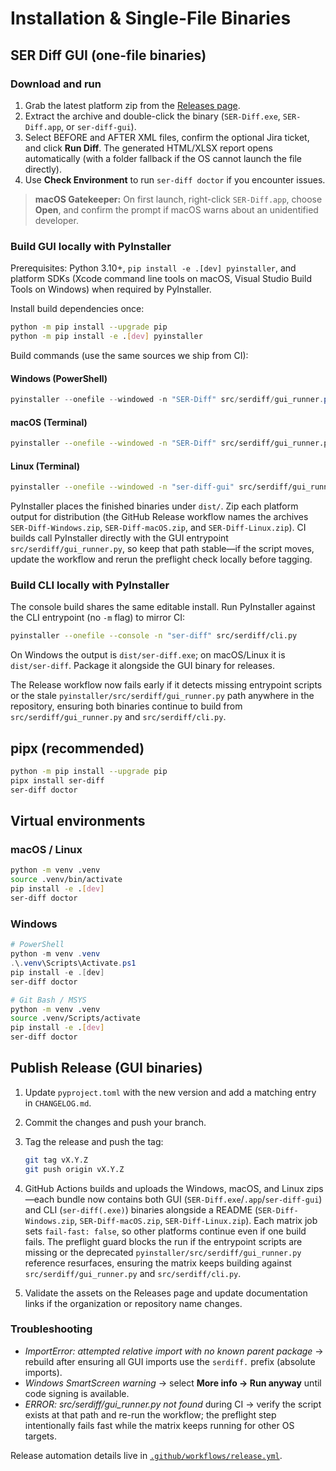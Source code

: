 # Installation & Single-File Binaries

## SER Diff GUI (one-file binaries)

### Download and run

1. Grab the latest platform zip from the [Releases page](https://github.com/ser-projects/ser-snapshot-diff-automation/releases).
2. Extract the archive and double-click the binary (`SER-Diff.exe`, `SER-Diff.app`, or `ser-diff-gui`).
3. Select BEFORE and AFTER XML files, confirm the optional Jira ticket, and click **Run Diff**. The generated HTML/XLSX report opens automatically (with a folder fallback if the OS cannot launch the file directly).
4. Use **Check Environment** to run `ser-diff doctor` if you encounter issues.

> **macOS Gatekeeper:** On first launch, right-click `SER-Diff.app`, choose **Open**, and confirm the prompt if macOS warns about an unidentified developer.

### Build GUI locally with PyInstaller

Prerequisites: Python 3.10+, `pip install -e .[dev] pyinstaller`, and platform SDKs (Xcode command line tools on macOS, Visual Studio Build Tools on Windows) when required by PyInstaller.

Install build dependencies once:

```bash
python -m pip install --upgrade pip
python -m pip install -e .[dev] pyinstaller
```

Build commands (use the same sources we ship from CI):

#### Windows (PowerShell)

```powershell
pyinstaller --onefile --windowed -n "SER-Diff" src/serdiff/gui_runner.py
```

#### macOS (Terminal)

```bash
pyinstaller --onefile --windowed -n "SER-Diff" src/serdiff/gui_runner.py
```

#### Linux (Terminal)

```bash
pyinstaller --onefile --windowed -n "ser-diff-gui" src/serdiff/gui_runner.py
```

PyInstaller places the finished binaries under `dist/`. Zip each platform output for distribution (the GitHub Release workflow names the archives `SER-Diff-Windows.zip`, `SER-Diff-macOS.zip`, and `SER-Diff-Linux.zip`). CI builds call PyInstaller directly with the GUI entrypoint `src/serdiff/gui_runner.py`, so keep that path stable—if the script moves, update the workflow and rerun the preflight check locally before tagging.

### Build CLI locally with PyInstaller

The console build shares the same editable install. Run PyInstaller against the CLI entrypoint (no `-m` flag) to mirror CI:

```bash
pyinstaller --onefile --console -n "ser-diff" src/serdiff/cli.py
```

On Windows the output is `dist/ser-diff.exe`; on macOS/Linux it is `dist/ser-diff`. Package it alongside the GUI binary for releases.

The Release workflow now fails early if it detects missing entrypoint scripts or the stale `pyinstaller/src/serdiff/gui_runner.py` path anywhere in the repository, ensuring both binaries continue to build from `src/serdiff/gui_runner.py` and `src/serdiff/cli.py`.

## pipx (recommended)

```bash
python -m pip install --upgrade pip
pipx install ser-diff
ser-diff doctor
```

## Virtual environments

### macOS / Linux

```bash
python -m venv .venv
source .venv/bin/activate
pip install -e .[dev]
ser-diff doctor
```

### Windows

```powershell
# PowerShell
python -m venv .venv
.\.venv\Scripts\Activate.ps1
pip install -e .[dev]
ser-diff doctor
```

```bash
# Git Bash / MSYS
python -m venv .venv
source .venv/Scripts/activate
pip install -e .[dev]
ser-diff doctor
```

## Publish Release (GUI binaries)

1. Update `pyproject.toml` with the new version and add a matching entry in `CHANGELOG.md`.
2. Commit the changes and push your branch.
3. Tag the release and push the tag:

   ```bash
   git tag vX.Y.Z
   git push origin vX.Y.Z
   ```

4. GitHub Actions builds and uploads the Windows, macOS, and Linux zips—each bundle now contains both GUI (`SER-Diff.exe`/`.app`/`ser-diff-gui`) and CLI (`ser-diff(.exe)`) binaries alongside a README (`SER-Diff-Windows.zip`, `SER-Diff-macOS.zip`, `SER-Diff-Linux.zip`). Each matrix job sets `fail-fast: false`, so other platforms continue even if one build fails. The preflight guard blocks the run if the entrypoint scripts are missing or the deprecated `pyinstaller/src/serdiff/gui_runner.py` reference resurfaces, ensuring the matrix keeps building against `src/serdiff/gui_runner.py` and `src/serdiff/cli.py`.
5. Validate the assets on the Releases page and update documentation links if the organization or repository name changes.

### Troubleshooting

- *ImportError: attempted relative import with no known parent package* → rebuild after ensuring all GUI imports use the `serdiff.` prefix (absolute imports).
- *Windows SmartScreen warning* → select **More info → Run anyway** until code signing is available.
- *ERROR: src/serdiff/gui_runner.py not found* during CI → verify the script exists at that path and re-run the workflow; the preflight step intentionally fails fast while the matrix keeps running for other OS targets.

Release automation details live in [`.github/workflows/release.yml`](../.github/workflows/release.yml).
